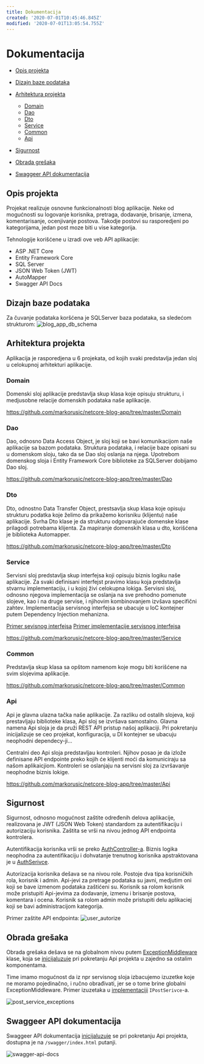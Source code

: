 ```yaml
---
title: Dokumentacija
created: '2020-07-01T10:45:46.845Z'
modified: '2020-07-01T13:05:54.755Z'
---
```


# Dokumentacija
  
- [Opis projekta](#opis-projekta)
  
- [Dizajn baze podataka](#dizajn-baze-podataka)
  
- [Arhitektura projekta](#arhitektura-projekta)

  - [Domain](#domain)
  - [Dao](#dao)
  - [Dto](#dto)
  - [Service](#service)
  - [Common](#common)
  - [Api]("#api")

- [Sigurnost](#signurnost)

- [Obrada grešaka](#obrada-grešaka)

- [Swaggeer API dokumentacija]("#swagger-api-dokumentacija")
    

## Opis projekta

  Projekat realizuje osnovne funkcionalnosti blog aplikacije. Neke od mogućnosti su logovanje korisnika, pretraga, dodavanje, brisanje, izmena, komentarisanje, ocenjivanje postova. Takodje postovi su rasporedjeni po kategorijama, jedan post moze biti u vise kategorija.

  Tehnologije korišćene u izradi ove veb API aplikacije:
  
  * ASP .NET Core
  * Entity Framework Core
  * SQL Server
  * JSON Web Token (JWT)
  * AutoMapper
  * Swagger API Docs


## Dizajn baze podataka

  Za čuvanje podataka koršćena je SQLServer baza podataka, sa sledećom strukturom:
  ![blog_app_db_schema](images/blog_app_db_schema.png)


## Arhitektura projekta

  Aplikacija je rasporedjena u 6 projekata, od kojih svaki predstavlja jedan sloj u celokupnoj arhitekturi aplikacije.

  ### Domain

  Domenski sloj aplikacije predstavlja skup klasa koje opisuju strukturu, i medjusobne relacije domenskih podataka naše aplikacije.

  https://github.com/markorusic/netcore-blog-app/tree/master/Domain

  ### Dao

  Dao, odnosno Data Access Object, je sloj koji se bavi komunikacijom naše aplikacije sa bazom podataka. Struktura podataka, i relacije baze opisani su u domenskom sloju, tako da se Dao sloj oslanja na njega. Upotrebom domenskog sloja i Entity Framework Core biblioteke za SQLServer dobijamo Dao sloj.

  https://github.com/markorusic/netcore-blog-app/tree/master/Dao

  ### Dto

  Dto, odnostno Data Transfer Object, prestsavlja skup klasa koje opisuju strukturu podatka koje želimo da prikažemo korisniku (klijentu) naše aplikacije. Svrha Dto klase je da strukturu odgovarajuće domenske klase prilagodi potrebama klijenta. Za mapiranje domenskih klasa u dto, korišćena je biblioteka Automapper.

  https://github.com/markorusic/netcore-blog-app/tree/master/Dto

  ### Service

  Servisni sloj predstavlja skup interfejsa koji opisuju biznis logiku naše aplikacije. Za svaki definisani interfejst pravimo klasu koja predstavlja stvarnu implementaciju, i u kojoj živi celokupna lokiga. Servisni sloj, odnosno njegova implementacija se oslanja na sve prehodno pomenute slojeve, kao i na druge servise, i njihovim kombinovanjem izvšava specifični zahtev. Implementacija servisnog interfejsa se ubacuje u IoC kontejner putem Dependency Injection mehanizna.

  [Primer sevisnog interfejsa](https://github.com/markorusic/netcore-blog-app/tree/master/Service/IPostService.cs)
  [Primer implementacije servisnog interfejsa](https://github.com/markorusic/netcore-blog-app/tree/master/Service/Impl/PostServiceImpl.cs)

  https://github.com/markorusic/netcore-blog-app/tree/master/Service

  ### Common

  Predstavlja skup klasa sa opštom namenom koje mogu biti korišćene na svim slojevima aplikacije.

  https://github.com/markorusic/netcore-blog-app/tree/master/Common


  ### Api

  Api je glavna ulazna tačka naše aplikacije. Za razliku od ostalih slojeva, koji  prestavljaju biblioteke klasa, Api sloj se izvršava samostalno. Glavna namena Api sloja je da pruži REST API pristup našoj aplikaciji. Pri pokretanju inicijalizuje se ceo projekat, konfiguracija, u DI kontejner se ubacuju neophodni dependecy-ji...

  Centralni deo Api sloja predstavljau kontroleri. Njihov posao je da izlože definisane API endpointe preko kojih će klijenti moći da komuniciraju sa našom aplikaicjiom. Kontroleri se oslanjaju na servisni sloj za izvršavanje neophodne biznis lokige.

  https://github.com/markorusic/netcore-blog-app/tree/master/Api


## Sigurnost

  Sigurnost, odnosno mogućnost zaštite određenih delova aplikacije, realizovana je JWT (JSON Web Token) standardom za autentifikaciju i autorizaciju korisnika. Zaštita se vrši na nivou jednog API endpointa kontrolera. 
  
  Autentifikacija korisnika vrši se preko [AuthController-a](https://github.com/markorusic/netcore-blog-app/blob/master/Api/Controllers/AuthController.cs). Biznis logika neophodna za autentifikaciju i dohvatanje trenutnog korisnika apstraktovana je u [AuthSerivce](https://github.com/markorusic/netcore-blog-app/blob/master/Service/Impl/AuthServiceImpl.cs).
  
  Autorizacija korisnika dešava se na nivou role. Postoje dva tipa korisničkih rola, korisnik i admin. Api-jevi za pretrage podataka su javni, medjutim oni koji se bave izmenom podataka zaštićeni su. Korisnik sa rolom korisnik može pristupiti Api-jevima za dodavanje, izmenu i brisanje postova, komentara i ocena. Korisnik sa rolom admin može pristupiti delu aplikaciej koji se bavi administracijom kategorija.

  Primer zaštite API endpointa:
  ![user_autorize](images/user_autorize.png)


## Obrada grešaka

  Obrada grešaka dešava se na globalnom nivou putem [ExceptionMiddleware](https://github.com/markorusic/netcore-blog-app/blob/master/Api/Middlewares/ExceptionMiddleware.cs) klase, koja se [inicijaluzuje](https://github.com/markorusic/netcore-blog-app/blob/master/Api/Startup.cs#L87) pri pokretanju Api projekta u zajedno sa ostalim komponentama.

  Time imamo mogućnost da iz npr servisnog sloja izbacujemo izuzetke koje ne moramo pojedinačno, i ručno obrađivati, jer se o tome brine globalni ExceptionMiddleware. Primer izuzetaka u [implementaciji](https://github.com/markorusic/netcore-blog-app/blob/master/Service/Impl/PostServiceImpl.cs) `IPostSerivce`-a.

  ![post_service_exceptions](images/post_service_exceptions.png)


## Swaggeer API dokumentacija

  Swaggeer API dokumentacija [inicijaluzuje](https://github.com/markorusic/netcore-blog-app/blob/master/Api/Startup.cs#L100) se pri pokretanju Api projekta, dostupna je na `/swagger/index.html` putanji.

  ![swagger-api-docs](images/swagger-api-docs.png)

